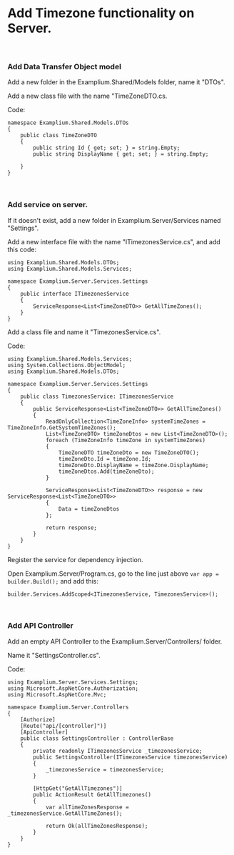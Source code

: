 # Add Timezone functionality on Server.

<br/>

### Add Data Transfer Object model
Add a new folder in the Examplium.Shared/Models folder, name it "DTOs".

Add a new class file with the name "TimeZoneDTO.cs.

Code:
```
namespace Examplium.Shared.Models.DTOs
{
    public class TimeZoneDTO
    {
        public string Id { get; set; } = string.Empty;
        public string DisplayName { get; set; } = string.Empty;

    }
}
```

<br/>

### Add service on server.

If it doesn't exist, add a new folder in Examplium.Server/Services named "Settings".

Add a new interface file with the name "ITimezonesService.cs", and add this code:
```
using Examplium.Shared.Models.DTOs;
using Examplium.Shared.Models.Services;

namespace Examplium.Server.Services.Settings
{
    public interface ITimezonesService
    {
        ServiceResponse<List<TimeZoneDTO>> GetAllTimeZones();
    }
}
```

Add a class file and name it "TimezonesService.cs".

Code:
```
using Examplium.Shared.Models.Services;
using System.Collections.ObjectModel;
using Examplium.Shared.Models.DTOs;

namespace Examplium.Server.Services.Settings
{
    public class TimezonesService: ITimezonesService
    {
        public ServiceResponse<List<TimeZoneDTO>> GetAllTimeZones()
        {
            ReadOnlyCollection<TimeZoneInfo> systemTimeZones = TimeZoneInfo.GetSystemTimeZones();
            List<TimeZoneDTO> timeZoneDtos = new List<TimeZoneDTO>();
            foreach (TimeZoneInfo timeZone in systemTimeZones)
            {
                TimeZoneDTO timeZoneDto = new TimeZoneDTO();
                timeZoneDto.Id = timeZone.Id;
                timeZoneDto.DisplayName = timeZone.DisplayName;
                timeZoneDtos.Add(timeZoneDto);
            }

            ServiceResponse<List<TimeZoneDTO>> response = new ServiceResponse<List<TimeZoneDTO>>
            {
                Data = timeZoneDtos
            };

            return response;
        }
    }
}
```

Register the service for dependency injection.

Open Examplium.Server/Program.cs, go to the line just above `var app = builder.Build();` and add this:
```
builder.Services.AddScoped<ITimezonesService, TimezonesService>();
```

<br/>

### Add API Controller

Add an empty API Controller to the Examplium.Server/Controllers/ folder.

Name it "SettingsController.cs".

Code:
```
using Examplium.Server.Services.Settings;
using Microsoft.AspNetCore.Authorization;
using Microsoft.AspNetCore.Mvc;

namespace Examplium.Server.Controllers
{
    [Authorize]
    [Route("api/[controller]")]
    [ApiController]
    public class SettingsController : ControllerBase
    {
        private readonly ITimezonesService _timezonesService;
        public SettingsController(ITimezonesService timezonesService)
        {
            _timezonesService = timezonesService;
        }

        [HttpGet("GetAllTimezones")]
        public ActionResult GetAllTimezones()
        {
            var allTimeZonesResponse = _timezonesService.GetAllTimeZones();

            return Ok(allTimeZonesResponse);
        }        
    }
}
```

<br/>
